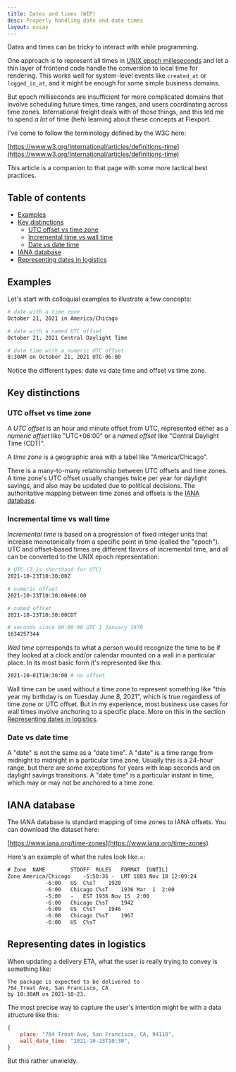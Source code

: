 ```yaml
---
title: Dates and times (WIP)
desc: Properly handling date and date times
layout: essay
---
```


Dates and times can be tricky to interact with while programming.

One approach is to represent all times in [UNIX epoch milleseconds](https://en.wikipedia.org/wiki/Unix_time) and let a thin layer of frontend code handle the conversion to local time for rendering. This works well for system-level events like `created_at` or `logged_in_at`, and it might be enough for some simple business domains.

But epoch milliseconds are insufficient for more complicated domains that involve scheduling future times, time ranges, and users coordinating across time zones. International freight deals with of those things, and this led me to spend _a lot_ of time (heh) learning about these concepts at Flexport.

I've come to follow the terminology defined by the W3C here:

[https://www.w3.org/International/articles/definitions-time](https://www.w3.org/International/articles/definitions-time)

This article is a companion to that page with some more tactical best practices.

## Table of contents

- [Examples](#examples)
- [Key distinctions](#key-distinctions)
    - [UTC offset vs time zone](#utc-offset-vs-time-zone)
    - [Incremental time vs wall time](#incremental-time-vs-wall-time)
    - [Date vs date time](#date-vs-date-time)
- [IANA database](#iana-database)
- [Representing dates in logistics](#representing-dates-in-logistics)

<a name="examples"></a>
## Examples

Let's start with colloquial examples to illustrate a few concepts:


```sh
# date with a time zone
October 21, 2021 in America/Chicago

# date with a named UTC offset
October 21, 2021 Central Daylight Time

# date time with a numeric UTC offset
8:30AM on October 21, 2021 UTC-06:00
```

Notice the different types: date vs date time and offset vs time zone.

## Key distinctions

### UTC offset vs time zone

A _UTC offset_ is an hour and minute offset from UTC, represented either as a _numeric offset_ like "UTC+06:00" or a _named offset_ like "Central Daylight Time (CDT)".

A _time zone_ is a geographic area with a label like "America/Chicago".

There is a many-to-many relationship between UTC offsets and time zones. A time zone's UTC offset usually changes twice per year for daylight savings, and also may be updated due to political decisions. The authoritative mapping between time zones and offsets is the [IANA database](#iana-database).

### Incremental time vs wall time

_Incremental time_ is based on a progression of fixed integer units that increase monotonically from a specific point in time (called the "epoch"). UTC and offset-based times are different flavors of incremental time, and all can be converted to the UNIX epoch representation:

```sh
# UTC (Z is shorthand for UTC)
2021-10-23T10:30:00Z

# numeric offset
2021-10-23T10:30:00+06:00 

# named offset
2021-10-23T10:30:00CDT

# seconds since 00:00:00 UTC 1 January 1970
1634257344
```

_Wall time_ corresponds to what a person would recognize the time to be if they looked at a clock and/or calendar mounted on a wall in a particular place. In its most basic form it's represented like this:

```sh
2021-10-01T10:30:00 # no offset
```

Wall time can be used without a time zone to represent something like "this year my birthday is on Tuesday June 8, 2021", which is true regardless of time zone or UTC offset. But in my experience, most business use cases for wall times involve anchoring to a specific place. More on this in the section [Representing dates in logistics](#representing-dates-in-logistics).

### Date vs date time

A "date" is not the same as a "date time". A "date" is a time range from midnight to midnight in a particular time zone. Usually this is a 24-hour range, but there are some exceptions for years with leap seconds and on daylight savings transitions. A "date time" is a particular instant in time, which may or may not be anchored to a time zone.

## IANA database

The IANA database is standard mapping of time zones to IANA offsets. You can download the dataset here: 

[https://www.iana.org/time-zones](https://www.iana.org/time-zones)

Here's an example of what the rules look like.=:

```txt
# Zone	NAME		STDOFF	RULES	FORMAT	[UNTIL]
Zone America/Chicago	-5:50:36 -	LMT	1883 Nov 18 12:09:24
			-6:00	US	C%sT	1920
			-6:00	Chicago	C%sT	1936 Mar  1  2:00
			-5:00	-	EST	1936 Nov 15  2:00
			-6:00	Chicago	C%sT	1942
			-6:00	US	C%sT	1946
			-6:00	Chicago	C%sT	1967
			-6:00	US	C%sT
```

## Representing dates in logistics

When updating a delivery ETA, what the user is really trying to convey is something like:

```
The package is expected to be delivered to
764 Treat Ave, San Francisco, CA
by 10:30AM on 2021-10-23.
```

The most precise way to capture the user's intention might be with a data structure like this:

```js
{
    place: "764 Treat Ave, San Francisco, CA, 94110",
    wall_date_time: "2021-10-23T10:30",
}
```

But this rather unwieldy. 

<!-- ## Common sources of confusion

### ISO8601 strings

encode offset, not timezone
do not disambiguate midnight date time vs date

### JavaScript “Date” object
The object represents a “date time” but it’s called a “Date”. Local date times in the browser

### Past vs future type equivalence

## Best practices

I’ve seen many bugs stem from ambiguous representations of date and date time values.

Gotchas:

Is it “timezone” as one word or “time zone” as two words? -->
